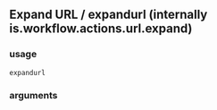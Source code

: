 
## Expand URL / expandurl (internally is.workflow.actions.url.expand)

### usage
`expandurl `

### arguments

